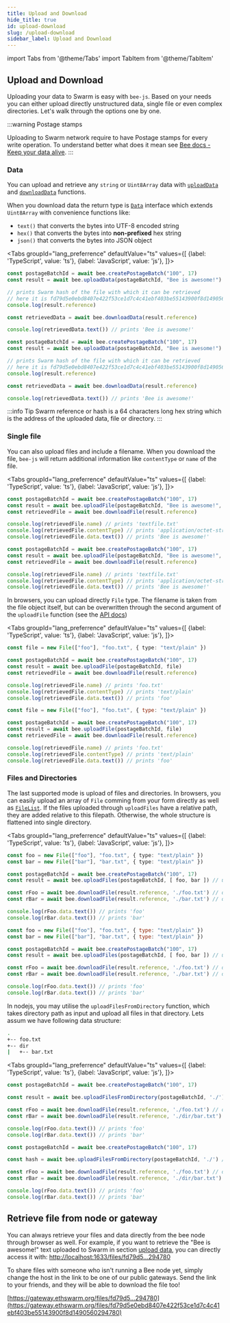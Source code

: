 ```yaml
---
title: Upload and Download
hide_title: true
id: upload-download
slug: /upload-download
sidebar_label: Upload and Download
---
```


import Tabs from '@theme/Tabs'
import TabItem from '@theme/TabItem'

## Upload and Download

Uploading your data to Swarm is easy with `bee-js`. Based on your needs you can either upload directly unstructured data, single file or even complex directories. Let's walk through the options one by one.

:::warning Postage stamps

Uploading to Swarm network require to have Postage stamps for every write operation. 
To understand better what does it mean see [Bee docs - Keep your data alive](https://docs.ethswarm.org/docs/access-the-swarm/keep-your-data-alive). 
:::


### Data

You can upload and retrieve any `string` or `Uint8Array` data with [`uploadData`](../api/classes/bee.md#uploaddata) and [`downloadData`](../api/classes/bee.md#downloaddata) functions.

When you download data the return type is [`Data`](../api/interfaces/data.md) interface which extends `Uint8Array` with convenience functions like:

 - `text()` that converts the bytes into UTF-8 encoded string
 - `hex()` that converts the bytes into **non-prefixed** hex string
 - `json()` that converts the bytes into JSON object

<Tabs
  groupId="lang_preferrence"
  defaultValue="ts"
  values={[
    {label: 'TypeScript', value: 'ts'},
    {label: 'JavaScript', value: 'js'},
  ]}>
  <TabItem value="ts">

```ts
const postageBatchId = await bee.createPostageBatch("100", 17)
const result = await bee.uploadData(postageBatchId, "Bee is awesome!")

// prints Swarm hash of the file with which it can be retrieved
// here it is fd79d5e0ebd8407e422f53ce1d7c4c41ebf403be55143900f8d1490560294780
console.log(result.reference) 

const retrievedData = await bee.downloadData(result.reference)

console.log(retrievedData.text()) // prints 'Bee is awesome!'
```

  </TabItem>
  <TabItem value="js">

```js
const postageBatchId = await bee.createPostageBatch("100", 17)
const result = await bee.uploadData(postageBatchId, "Bee is awesome!")

// prints Swarm hash of the file with which it can be retrieved
// here it is fd79d5e0ebd8407e422f53ce1d7c4c41ebf403be55143900f8d1490560294780
console.log(result.reference) 

const retrievedData = await bee.downloadData(result.reference)

console.log(retrievedData.text()) // prints 'Bee is awesome!'
```

  </TabItem>
</Tabs>

:::info Tip
Swarm reference or hash is a 64 characters long hex string which is the address of the uploaded data, file or directory.
:::

### Single file

You can also upload files and include a filename. When you download the file, `bee-js` will return additional information like `contentType` or `name` of the file.

<Tabs
  groupId="lang_preferrence"
  defaultValue="ts"
  values={[
    {label: 'TypeScript', value: 'ts'},
    {label: 'JavaScript', value: 'js'},
  ]}>
  <TabItem value="ts">

```ts
const postageBatchId = await bee.createPostageBatch("100", 17)
const result = await bee.uploadFile(postageBatchId, "Bee is awesome!", "textfile.txt")
const retrievedFile = await bee.downloadFile(result.reference)

console.log(retrievedFile.name) // prints 'textfile.txt'
console.log(retrievedFile.contentType) // prints 'application/octet-stream'
console.log(retrievedFile.data.text()) // prints 'Bee is awesome!'
```

  </TabItem>
  <TabItem value="js">

```js
const postageBatchId = await bee.createPostageBatch("100", 17)
const result = await bee.uploadFile(postageBatchId, "Bee is awesome!", "textfile.txt")
const retrievedFile = await bee.downloadFile(result.reference)

console.log(retrievedFile.name) // prints 'textfile.txt'
console.log(retrievedFile.contentType) // prints 'application/octet-stream'
console.log(retrievedFile.data.text()) // prints 'Bee is awesome!'
```

  </TabItem>
</Tabs>

In browsers, you can upload directly `File` type. The filename is taken from the file object itself, but can be overwritten through the second argument of the `uploadFile` function (see the [API docs](../api/classes/bee.md#uploadfile))

<Tabs
  groupId="lang_preferrence"
  defaultValue="ts"
  values={[
    {label: 'TypeScript', value: 'ts'},
    {label: 'JavaScript', value: 'js'},
  ]}>
  <TabItem value="ts">

```ts
const file = new File(["foo"], "foo.txt", { type: "text/plain" })

const postageBatchId = await bee.createPostageBatch("100", 17)
const result = await bee.uploadFile(postageBatchId, file)
const retrievedFile = await bee.downloadFile(result.reference)

console.log(retrievedFile.name) // prints 'foo.txt'
console.log(retrievedFile.contentType) // prints 'text/plain'
console.log(retrievedFile.data.text()) // prints 'foo'
```

  </TabItem>
  <TabItem value="js">

```js
const file = new File(["foo"], "foo.txt", { type: "text/plain" })

const postageBatchId = await bee.createPostageBatch("100", 17)
const result = await bee.uploadFile(postageBatchId, file)
const retrievedFile = await bee.downloadFile(result.reference)

console.log(retrievedFile.name) // prints 'foo.txt'
console.log(retrievedFile.contentType) // prints 'text/plain'
console.log(retrievedFile.data.text()) // prints 'foo'
```

  </TabItem>
</Tabs>

### Files and Directories

The last supported mode is upload of files and directories. In browsers, you can easily upload an array of `File` comming from your form directly as well as [`FileList`](https://developer.mozilla.org/en-US/docs/Web/API/FileList). If the files uploaded through `uploadFiles` have a relative path, they are added relative to this filepath. Otherwise, the whole structure is flattened into single directory.

<Tabs
  groupId="lang_preferrence"
  defaultValue="ts"
  values={[
    {label: 'TypeScript', value: 'ts'},
    {label: 'JavaScript', value: 'js'},
  ]}>
  <TabItem value="ts">

```ts
const foo = new File(["foo"], "foo.txt", { type: "text/plain" })
const bar = new File(["bar"], "bar.txt", { type: "text/plain" })

const postageBatchId = await bee.createPostageBatch("100", 17)
const result = await bee.uploadFiles(postageBatchId, [ foo, bar ]) // upload

const rFoo = await bee.downloadFile(result.reference, './foo.txt') // download foo
const rBar = await bee.downloadFile(result.reference, './bar.txt') // download bar

console.log(rFoo.data.text()) // prints 'foo'
console.log(rBar.data.text()) // prints 'bar'
```

  </TabItem>
  <TabItem value="js">

```js
const foo = new File(["foo"], "foo.txt", { type: "text/plain" })
const bar = new File(["bar"], "bar.txt", { type: "text/plain" })

const postageBatchId = await bee.createPostageBatch("100", 17)
const result = await bee.uploadFiles(postageBatchId, [ foo, bar ]) // upload

const rFoo = await bee.downloadFile(result.reference, './foo.txt') // download foo
const rBar = await bee.downloadFile(result.reference, './bar.txt') // download bar

console.log(rFoo.data.text()) // prints 'foo'
console.log(rBar.data.text()) // prints 'bar'
```

  </TabItem>
</Tabs>

In nodejs, you may utilise the `uploadFilesFromDirectory` function, which takes directory path as input and upload all files in that directory. Lets assum we have following data structure:

```sh
.
+-- foo.txt
+-- dir
|   +-- bar.txt
```

<Tabs
  groupId="lang_preferrence"
  defaultValue="ts"
  values={[
    {label: 'TypeScript', value: 'ts'},
    {label: 'JavaScript', value: 'js'},
  ]}>
  <TabItem value="ts">

```ts
const postageBatchId = await bee.createPostageBatch("100", 17)

const result = await bee.uploadFilesFromDirectory(postageBatchId, './') // upload recursively current folder

const rFoo = await bee.downloadFile(result.reference, './foo.txt') // download foo
const rBar = await bee.downloadFile(result.reference, './dir/bar.txt') // download bar

console.log(rFoo.data.text()) // prints 'foo'
console.log(rBar.data.text()) // prints 'bar'
```

  </TabItem>
  <TabItem value="js">

```js
const postageBatchId = await bee.createPostageBatch("100", 17)

const hash = await bee.uploadFilesFromDirectory(postageBatchId, './') // upload recursively current folder

const rFoo = await bee.downloadFile(result.reference, './foo.txt') // download foo
const rBar = await bee.downloadFile(result.reference, './dir/bar.txt') // download bar

console.log(rFoo.data.text()) // prints 'foo'
console.log(rBar.data.text()) // prints 'bar'
```

  </TabItem>
</Tabs>

## Retrieve file from node or gateway

You can always retrieve your files and data directly from the bee node through browser as well. For example, if you want to retrieve the "Bee is awesome!" text uploaded to Swarm in section [upload data](#data), you can directly access it with: [http://localhost:1633/files/fd79d5...294780](http://localhost:1633/files/fd79d5e0ebd8407e422f53ce1d7c4c41ebf403be55143900f8d1490560294780)

To share files with someone who isn't running a Bee node yet, simply change the host in the link to be one of our public gateways. Send the link to your friends, and they will be able to download the file too!

[https://gateway.ethswarm.org/files/fd79d5...294780](https://gateway.ethswarm.org/files/fd79d5e0ebd8407e422f53ce1d7c4c41ebf403be55143900f8d1490560294780)
